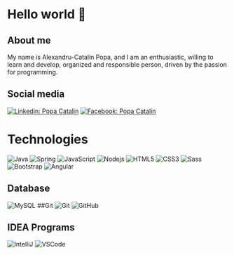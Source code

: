 # Hello world 👋

## About me

My name is Alexandru-Catalin Popa, and I am an enthusiastic, willing to learn and develop, organized and responsible
person, driven by the passion for programming.

## Social media

[![Linkedin: Popa Catalin](https://img.shields.io/badge/-Linkedin-blue?style=flat-square&logo=Linkedin&logoColor=white&link=https://www.linkedin.com/in/popa-catalin-alexandru-4915861a9/)](https://www.linkedin.com/in/popa-catalin-alexandru-4915861a9/)
[![Facebook: Popa Catalin](https://img.shields.io/badge/-Facebook-blue?style=flat-square&logo=Facebook&logoColor=white&link=https://www.facebook.com/cataalex1010/)](https://www.facebook.com/cataalex1010/)

# Technologies
![Java](https://img.shields.io/badge/-Java-007396?style=flat-square&logo=java)
![Spring](https://img.shields.io/badge/-Spring-6DB33F?style=flat-square&logo=spring&logoColor=white)
![JavaScript](https://img.shields.io/badge/-JavaScript-black?style=flat-square&logo=javascript)
![Nodejs](https://img.shields.io/badge/-Nodejs-339933?style=flat-square&logo=Node.js&logoColor=white)
![HTML5](https://img.shields.io/badge/-HTML5-E34F26?style=flat-square&logo=html5&logoColor=white)
![CSS3](https://img.shields.io/badge/-CSS3-1572B6?style=flat-square&logo=css3)
![Sass](https://img.shields.io/badge/-Sass-CC6699?style=flat-square&logo=sass&logoColor=white)
![Bootstrap](https://img.shields.io/badge/-Bootstrap-563D7C?style=flat-square&logo=bootstrap)
![Angular](https://img.shields.io/badge/-Angular-DD0031?style=flat-square&logo=angular)
## Database
![MySQL](https://img.shields.io/badge/-MySQL-4479A1?style=flat-square&logo=mysql&logoColor=white)
##Git
![Git](https://img.shields.io/badge/-Git-black?style=flat-square&logo=git)
![GitHub](https://img.shields.io/badge/-GitHub-181717?style=flat-square&logo=github)
## IDEA Programs
![IntelliJ](https://img.shields.io/badge/-IntelliJ%20IDEA-black?style=flat-square&logo=intellij-idea&logoColor=white)
![VSCode](https://img.shields.io/badge/-VSCode-007ACC?style=flat-square&logo=visual-studio-code&logoColor=white)

